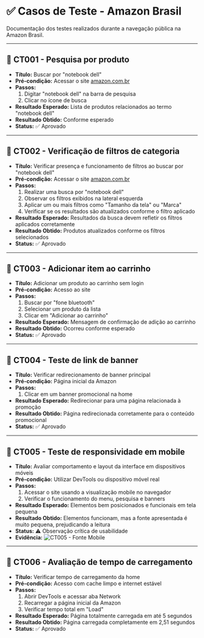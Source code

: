 # ✅ Casos de Teste - Amazon Brasil

Documentação dos testes realizados durante a navegação pública na Amazon Brasil.

---

## 🧪 CT001 - Pesquisa por produto
- **Título:** Buscar por "notebook dell"
- **Pré-condição:** Acessar o site [amazon.com.br](https://www.amazon.com.br)
- **Passos:**
  1. Digitar "notebook dell" na barra de pesquisa
  2. Clicar no ícone de busca
- **Resultado Esperado:** Lista de produtos relacionados ao termo "notebook dell"
- **Resultado Obtido:** Conforme esperado
- **Status:** ✅ Aprovado

---

## 🧪 CT002 - Verificação de filtros de categoria
- **Título:** Verificar presença e funcionamento de filtros ao buscar por "notebook dell"
- **Pré-condição:** Acessar o site [amazon.com.br](https://www.amazon.com.br)
- **Passos:**
  1. Realizar uma busca por "notebook dell"
  2. Observar os filtros exibidos na lateral esquerda
  3. Aplicar um ou mais filtros como "Tamanho da tela" ou "Marca"
  4. Verificar se os resultados são atualizados conforme o filtro aplicado
- **Resultado Esperado:** Resultados da busca devem refletir os filtros aplicados corretamente
- **Resultado Obtido:** Produtos atualizados conforme os filtros selecionados
- **Status:** ✅ Aprovado

---

## 🧪 CT003 - Adicionar item ao carrinho
- **Título:** Adicionar um produto ao carrinho sem login
- **Pré-condição:** Acesso ao site
- **Passos:**
  1. Buscar por "fone bluetooth"
  2. Selecionar um produto da lista
  3. Clicar em "Adicionar ao carrinho"
- **Resultado Esperado:** Mensagem de confirmação de adição ao carrinho
- **Resultado Obtido:** Ocorreu conforme esperado
- **Status:** ✅ Aprovado

---

## 🧪 CT004 - Teste de link de banner
- **Título:** Verificar redirecionamento de banner principal
- **Pré-condição:** Página inicial da Amazon
- **Passos:**
  1. Clicar em um banner promocional na home
- **Resultado Esperado:** Redirecionar para uma página relacionada à promoção
- **Resultado Obtido:** Página redirecionada corretamente para o conteúdo promocional
- **Status:** ✅ Aprovado

---

## 🧪 CT005 - Teste de responsividade em mobile
- **Título:** Avaliar comportamento e layout da interface em dispositivos móveis
- **Pré-condição:** Utilizar DevTools ou dispositivo móvel real
- **Passos:**
  1. Acessar o site usando a visualização mobile no navegador
  2. Verificar o funcionamento do menu, pesquisa e banners
- **Resultado Esperado:** Elementos bem posicionados e funcionais em tela pequena
- **Resultado Obtido:** Elementos funcionam, mas a fonte apresentada é muito pequena, prejudicando a leitura
- **Status:** ⚠️ Observação crítica de usabilidade
- **Evidência:** ![CT005 - Fonte Mobile](../evidencias-visuais/CT005-amazon.png)

---

## 🧪 CT006 - Avaliação de tempo de carregamento
- **Título:** Verificar tempo de carregamento da home
- **Pré-condição:** Acesso com cache limpo e internet estável
- **Passos:**
  1. Abrir DevTools e acessar aba Network
  2. Recarregar a página inicial da Amazon
  3. Verificar tempo total em "Load"
- **Resultado Esperado:** Página totalmente carregada em até 5 segundos
- **Resultado Obtido:** Página carregada completamente em 2,51 segundos
- **Status:** ✅ Aprovado
